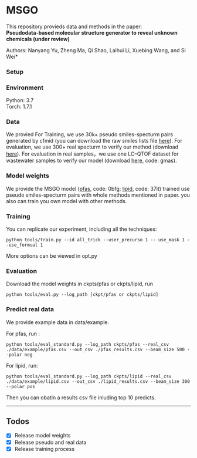 # MSGO

This repository provieds data and methods in the paper: \
**Pseudodata-based molecular structure generator to reveal unknown chemicals (under review)**

Authors: Nanyang Yu, Zheng Ma, Qi Shao, Laihui Li, Xuebing Wang, and Si Wei*

### Setup

### Environment
Python: 3.7 \
Torch: 1.7.1

### Data

We provied 
For Training, we use 30k+ pseudo smiles-specturm pairs generated by cfmid (you can download the raw smiles lists file [here](https://www.aliyundrive.com/s/BXKd1ThQy19)). For evaluation, we use 300+ real specturm to verify our method (download [here](https://www.aliyundrive.com/s/JTVRbipqXLh)). For evaluation in real samples，we use one LC–QTOF dataset for wastewater samples to verify our model (download [here](https://pan.baidu.com/s/1KuKzkRMGr1DhkfJobkXKpQ), code: gmas).

### Model weights
We provide the MSGO model ([pfas](https://pan.baidu.com/s/1J_qllzAsv-dxqD2D28_sLw), code: 0bfg; [lipid](https://pan.baidu.com/s/1lbL7hdHgblsQAgkBomlBMg), code: 37it) trained use pseudo smiles-specturm pairs with whole methods mentioned in paper. you also can train you own model with other methods.

### Training

You can replicate our experiment, including all the techniques:
```
python tools/train.py --id all_trick --user_precurso 1 -- use_mask 1 --use_formual 1
```
More options can be viewed in opt.py

### Evaluation

Download the model weights in ckpts/pfas or ckpts/lipid, run
```
python tools/eval.py --log_path [ckpt/pfas or ckpts/lipid]
```

### Predict real data
We provide example data in data/example.

For pfas, run :
```
python tools/eval_standard.py --log_path ckpts/pfas --real_csv ./data/example/pfas.csv --out_csv ./pfas_results.csv --beam_size 500 --polar neg
```

For lipid, run:
```
python tools/eval_standard.py --log_path ckpts/lipid --real_csv ./data/example/lipid.csv --out_csv ./lipid_results.csv --beam_size 300 --polar pos
```
Then you can obatin a results csv file inluding top 10 predicts.

---
## Todos
- [x] Release model weights
- [x] Release pseudo and real data
- [x] Release training process